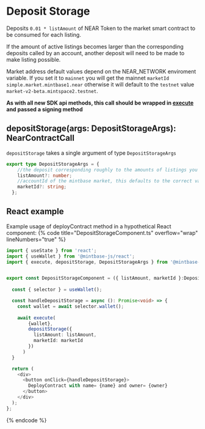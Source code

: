 
# Deposit Storage

Deposits `0.01 * listAmount` of NEAR Token to the market smart contract to be consumed for each listing.

If the amount of active listings becomes larger than the corresponding deposits  called by an account, another deposit will need to be made to make listing possible.

Market address default values depend on the NEAR_NETWORK enviroment variable. If you set it to `mainnet` you will get the mainnet `marketId` `simple.market.mintbase1.near` otherwise it will default to the `testnet` value `market-v2-beta.mintspace2.testnet`.

**As with all new SDK api methods, this call should be wrapped in [execute](../#execute) and passed a signing method**

## depositStorage(args: DepositStorageArgs): NearContractCall

`depositStorage` takes a single argument of type `DepositStorageArgs`

```typescript
export type DepositStorageArgs = {
    //the deposit corresponding roughly to the amounts of listings you will be doing
    listAmount?: number;
    //accountId of the mintbase market, this defaults to the correct value depending on the NEAR_NETWORK environment variable
    marketId?: string;
  };
```


## React example


Example usage of deployContract method in a hypothetical React component:
{% code title="DepositStorageComponent.ts" overflow="wrap" lineNumbers="true" %}

```typescript
import { useState } from 'react';
import { useWallet } from '@mintbase-js/react';
import { execute, depositStorage, DepositStorageArgs } from '@mintbase-js/sdk';


export const DepositStorageComponent = ({ listAmount, marketId }:DepositStorageArgs):JSX.Element => {
  
  const { selector } = useWallet();

  const handleDepositStorage = async (): Promise<void> => {
    const wallet = await selector.wallet();
    
    await execute(
        {wallet},
        depositStorage({
          listAmount: listAmount, 
          marketId: marketId
        })
      )
  }

  return (
    <div>
      <button onClick={handleDepositStorage}>
        DeployContract with name= {name} and owner= {owner}
      </button>
    </div>
  );
};
```
{% endcode %}